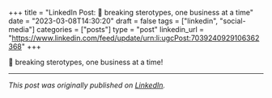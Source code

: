 +++
title = "LinkedIn Post: 👏 breaking sterotypes, one business at a time"
date = "2023-03-08T14:30:20"
draft = false
tags = ["linkedin", "social-media"]
categories = ["posts"]
type = "post"
linkedin_url = "https://www.linkedin.com/feed/update/urn:li:ugcPost:7039240929106362368"
+++

👏 breaking sterotypes, one business at a time!

---

*This post was originally published on [LinkedIn](https://www.linkedin.com/in/adrianmoreno/recent-activity/all/).*